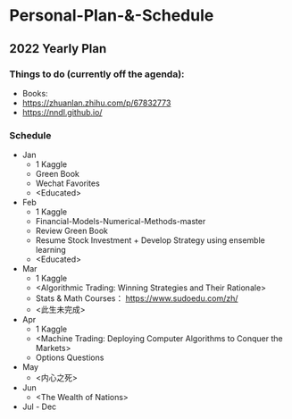 # Personal-Plan-&-Schedule


## 2022 Yearly Plan

### Things to do (currently off the agenda):
* Books: 
* https://zhuanlan.zhihu.com/p/67832773
* https://nndl.github.io/

### Schedule
* Jan
  * 1 Kaggle
  * Green Book 
  * Wechat Favorites
  * \<Educated\>
* Feb
  * 1 Kaggle
  * Financial-Models-Numerical-Methods-master
  * Review Green Book
  * Resume Stock Investment + Develop Strategy using ensemble learning
  * \<Educated>
* Mar
  * 1 Kaggle
  * \<Algorithmic Trading: Winning Strategies and Their Rationale>
  * Stats & Math Courses： https://www.sudoedu.com/zh/
  * \<此生未完成>
* Apr
  * 1 Kaggle 
  * \<Machine Trading: Deploying Computer Algorithms to Conquer the Markets>
  * Options Questions
* May
  * \<内心之死>
* Jun
  * \<The Wealth of Nations>
* Jul - Dec

